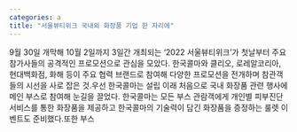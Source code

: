```yaml
---
categories: a
title: "서울뷰티위크 국내외 화장품 기업 한 자리에"
---
```

9월 30일 개막해 10월 2일까지 3일간 개최되는 ‘2022 서울뷰티위크’가 첫날부터 주요 참가사들의 공격적인 프로모션으로 관심을 모았다. 한국콜마와 클리오, 로레알코리아, 현대백화점, 화해 등이 주요 협력 브랜드로 참여해 다양한 프로모션을 전개하며 참관객들의 시선을 사로 잡은 것.우선 한국콜마는 설립 이래 처음으로 국내 화장품 관련 행사에 메인 부스로 참여해 눈길을 끌었다. 한국콜마는 모든 부스 관람객에게 개인별 피부진단 서비스를 통한 화장품을 제공하고 한국콜마의 기술력이 담긴 화장품을 증정하는 룰렛 이벤트도 준비했다.또한 부스
